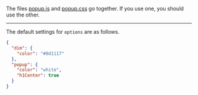 The files [popup.js](popup.js) and [popup.css](popup.css) go together. If you use one, you should use the other. 

---

The default settings for `options` are as follows.

```JSON
{
  "dim": {
    "color": "#0d1117"
  },
  "popup": {
    "color": "white",
    "h1Center": true
  }
}
```
